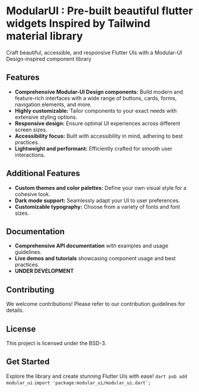 # ModularUI : Pre-built beautiful flutter widgets Inspired by Tailwind material library

Craft beautiful, accessible, and responsive Flutter UIs with a Modular-UI Design-inspired component library

## Features

-   **Comprehensive Modular-UI Design components:** Build modern and feature-rich interfaces with a wide range of buttons, cards, forms, navigation elements, and more.
-   **Highly customizable:** Tailor components to your exact needs with extensive styling options.
-   **Responsive design:** Ensure optimal UI experiences across different screen sizes.
-   **Accessibility focus:** Built with accessibility in mind, adhering to best practices.
-   **Lightweight and performant:** Efficiently crafted for smooth user interactions.

## Additional Features

-   **Custom themes and color palettes:** Define your own visual style for a cohesive look.
-   **Dark mode support:** Seamlessly adapt your UI to user preferences.
-   **Customizable typography:** Choose from a variety of fonts and font sizes.

## Documentation

-   **Comprehensive API documentation** with examples and usage guidelines.
-   **Live demos and tutorials** showcasing component usage and best practices.
- **UNDER DEVELOPMENT**

## Contributing

We welcome contributions! Please refer to our contribution guidelines for details.

## License

This project is licensed under the BSD-3.

## Get Started

Explore the library and create stunning Flutter UIs with ease!
`dart pub add modular_ui`
`import 'package:modular_ui/modular_ui.dart';`


